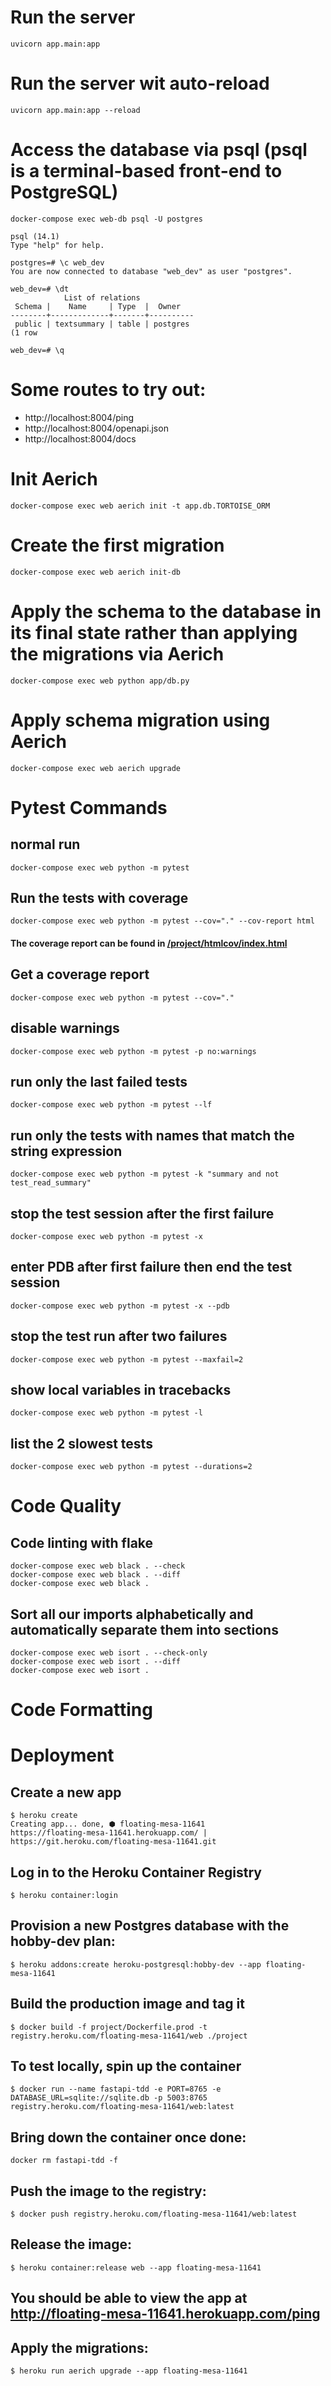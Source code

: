 # Run the server
`
uvicorn app.main:app
`
# Run the server wit auto-reload
`
uvicorn app.main:app --reload
`



# Access the database via psql (psql is a terminal-based front-end to PostgreSQL)
```
docker-compose exec web-db psql -U postgres

psql (14.1)
Type "help" for help.

postgres=# \c web_dev
You are now connected to database "web_dev" as user "postgres".

web_dev=# \dt
            List of relations
 Schema |    Name     | Type  |  Owner
--------+-------------+-------+----------
 public | textsummary | table | postgres
(1 row

web_dev=# \q
```

# Some routes to try out:
- http://localhost:8004/ping
- http://localhost:8004/openapi.json
- http://localhost:8004/docs



# Init Aerich
`
docker-compose exec web aerich init -t app.db.TORTOISE_ORM
`

# Create the first migration
`
docker-compose exec web aerich init-db
`

# Apply the schema to the database in its final state rather than applying the migrations via Aerich
`
docker-compose exec web python app/db.py
`

# Apply schema migration using Aerich
`
docker-compose exec web aerich upgrade
`

# Pytest Commands
## normal run
`
docker-compose exec web python -m pytest
`

## Run the tests with coverage
`
docker-compose exec web python -m pytest --cov="." --cov-report html
`
#### The coverage report can be found in [/project/htmlcov/index.html](./project/htmlcov/index.html)

## Get a coverage report
`
docker-compose exec web python -m pytest --cov="."
`

## disable warnings
`docker-compose exec web python -m pytest -p no:warnings`

## run only the last failed tests
`docker-compose exec web python -m pytest --lf`

## run only the tests with names that match the string expression
`docker-compose exec web python -m pytest -k "summary and not test_read_summary"`

## stop the test session after the first failure
`docker-compose exec web python -m pytest -x`

## enter PDB after first failure then end the test session
`docker-compose exec web python -m pytest -x --pdb`

## stop the test run after two failures
`docker-compose exec web python -m pytest --maxfail=2`

## show local variables in tracebacks
`docker-compose exec web python -m pytest -l`

## list the 2 slowest tests
`docker-compose exec web python -m pytest --durations=2`

# Code Quality
## Code linting with flake
```
docker-compose exec web black . --check
docker-compose exec web black . --diff
docker-compose exec web black .
```

## Sort all our imports alphabetically and automatically separate them into sections
```
docker-compose exec web isort . --check-only
docker-compose exec web isort . --diff
docker-compose exec web isort .
```

# Code Formatting


# Deployment
## Create a new app
```
$ heroku create
Creating app... done, ⬢ floating-mesa-11641
https://floating-mesa-11641.herokuapp.com/ | https://git.heroku.com/floating-mesa-11641.git
```

## Log in to the Heroku Container Registry
```
$ heroku container:login
```

## Provision a new Postgres database with the hobby-dev plan:
```
$ heroku addons:create heroku-postgresql:hobby-dev --app floating-mesa-11641
```

## Build the production image and tag it
```
$ docker build -f project/Dockerfile.prod -t registry.heroku.com/floating-mesa-11641/web ./project
```

## To test locally, spin up the container
```
$ docker run --name fastapi-tdd -e PORT=8765 -e DATABASE_URL=sqlite://sqlite.db -p 5003:8765 registry.heroku.com/floating-mesa-11641/web:latest
```

## Bring down the container once done:
```
docker rm fastapi-tdd -f
```

## Push the image to the registry:
```
$ docker push registry.heroku.com/floating-mesa-11641/web:latest
```

## Release the image:
```
$ heroku container:release web --app floating-mesa-11641
```

## You should be able to view the app at http://floating-mesa-11641.herokuapp.com/ping

## Apply the migrations:
```
$ heroku run aerich upgrade --app floating-mesa-11641
```